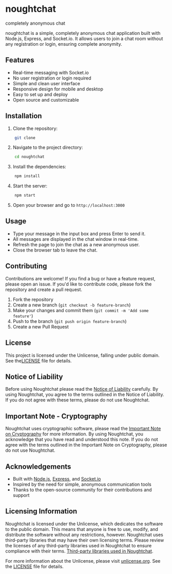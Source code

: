# noughtchat
completely anonymous chat

noughtchat is a simple, completely anonymous chat application built with Node.js, Express, and Socket.io. It allows users to join a chat room without any registration or login, ensuring complete anonymity.

## Features
- Real-time messaging with Socket.io
- No user registration or login required
- Simple and clean user interface
- Responsive design for mobile and desktop
- Easy to set up and deploy
- Open source and customizable

## Installation
1. Clone the repository:
```bash
    git clone
```

2. Navigate to the project directory:
```bash
    cd noughtchat
```

3. Install the dependencies:
```bash
    npm install
```

4. Start the server:
```bash
    npm start
```

5. Open your browser and go to `http://localhost:3000`

## Usage
- Type your message in the input box and press Enter to send it.
- All messages are displayed in the chat window in real-time.
- Refresh the page to join the chat as a new anonymous user.
- Close the browser tab to leave the chat.

## Contributing
Contributions are welcome! If you find a bug or have a feature request, please open an issue. If you'd like to contribute code, please fork the repository and create a pull request.
1. Fork the repository
2. Create a new branch (`git checkout -b feature-branch`)
3. Make your changes and commit them (`git commit -m 'Add some feature'`)
4. Push to the branch (`git push origin feature-branch`)
5. Create a new Pull Request

## License
This project is licensed under the Unlicense, falling under public domain.
See the[LICENSE](LICENSE) file for details.

## Notice of Liability
Before using Noughtchat please read the [Notice of Liability](liability.md) carefully. By using Noughtchat, you agree to the terms outlined in the Notice of Liability. If you do not agree with these terms, please do not use Noughtchat.

## Important Note - Cryptography
Noughtchat uses cryptographic software, please read the [Important Note on Cryptography](cryptography.md) for more information. By using Noughtchat, you acknowledge that you have read and understood this note. If you do not agree with the terms outlined in the Important Note on Cryptography, please do not use Noughtchat.

## Acknowledgements
- Built with [Node.js](https://nodejs.org/), [Express](https://expressjs.com/), and [Socket.io](https://socket.io/)
- Inspired by the need for simple, anonymous communication tools
- Thanks to the open-source community for their contributions and support

## Licensing Information
Noughtchat is licensed under the Unlicense, which dedicates the software to the public domain. This means that anyone is free to use, modify, and distribute the software without any restrictions, however. Noughtchat uses third-party libraries that may have their own licensing terms. Please review the licenses of any third-party libraries used in Noughtchat to ensure compliance with their terms. [Third-party libraries used in Noughtchat](3rd_party_notice.md).

For more information about the Unlicense, please visit [unlicense.org](https://unlicense.org/).
See the [LICENSE](LICENSE) file for details.